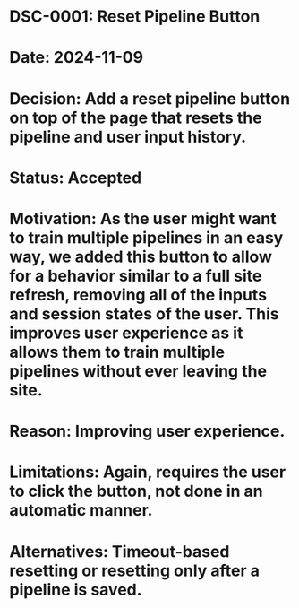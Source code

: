 # DSC-0001: Reset Pipeline Button
# Date: 2024-11-09
# Decision: Add a reset pipeline button on top of the page that resets the pipeline and user input history.
# Status: Accepted
# Motivation: As the user might want to train multiple pipelines in an easy way, we added this button to allow for a behavior similar to a full site refresh, removing all of the inputs and session states of the user. This improves user experience as it allows them to train multiple pipelines without ever leaving the site.
# Reason: Improving user experience.
# Limitations: Again, requires the user to click the button, not done in an automatic manner.
# Alternatives: Timeout-based resetting or resetting only after a pipeline is saved.